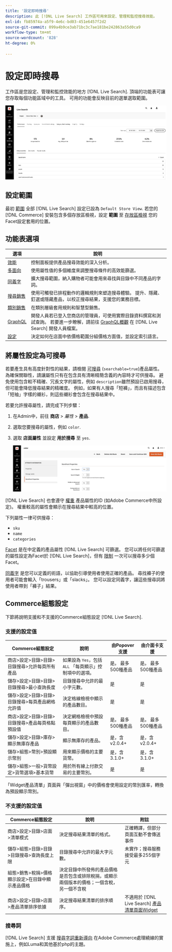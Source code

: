 ```yaml
---
title: '設定即時搜尋'
description: 此 [!DNL Live Search] 工作區可用來設定、管理和監控搜尋效能。
exl-id: fb85974a-a5f9-4e6c-bd03-451e6457f2d2
source-git-commit: 099a4b9ce3ab71bc3c7ae181be242863a55d0ca9
workflow-type: tm+mt
source-wordcount: '828'
ht-degree: 0%

---
```


# 設定即時搜尋

工作區是您設定、管理和監控效能的地方 [!DNL Live Search]. 頂端的功能表可讓您存取每個功能區域中的工具。 可用的功能會反映目前的選單選取範圍。

![工作區](assets/workspace.png)

## 設定範圍

最初 [範圍](https://experienceleague.adobe.com/docs/commerce-admin/start/setup/websites-stores-views.html#scope-settings) 全部 [!DNL Live Search] 設定已設為 `Default Store View`. 若您的 [!DNL Commerce] 安裝包含多個存放區檢視，設定 **範圍** 至 [存放區檢視](https://experienceleague.adobe.com/docs/commerce-admin/start/setup/websites-stores-views.html) 您的Facet設定套用的位置。

## 功能表選項

| 選項 | 說明 |
|--- |--- |
| [效能](performance.md) | 控制面板提供產品搜尋效能的深入分析。 |
| [多面向](facets.md) | 使用屬性值的多個維度來調整搜尋條件的高效能篩選。 |
| [同義字](synonyms.md) | 擴大搜尋範圍，納入購物者可能會用來尋找與目錄中不同產品的字詞。 |
| [搜尋銷售](rules.md) | 使用可觸發已排程動作的邏輯規則來塑造搜尋體驗。 提升、隱藏、釘選或隱藏產品，以校正搜尋結果，支援您的業務目標。 |
| [類別銷售](category-merch.md) | 在類別層級套用規則和智慧型銷售。 |
| [GraphQL](graphql.md) | 開發人員若已登入您商店的管理員，可使用實際目錄資料撰寫和測試查詢。 若要進一步瞭解，請前往 [GraphQL概觀](https://developer.adobe.com/commerce/webapi/graphql/) 在 [!DNL Live Search] 開發人員檔案。 |
| [設定](settings.md) | 決定如何在店面中依價格範圍分組價格方面值，並設定索引語言。 |

## 將屬性設定為可搜尋

若要產生具有高度針對性的結果，請檢閱 [可搜尋](https://experienceleague.adobe.com/docs/commerce-admin/catalog/product-attributes/product-attributes.html) (`searchable=true`)產品屬性。 為確保關聯性，請讓屬性只有在包含具有清晰精簡含義的內容時才可供搜尋。 避免使用包含較不精確、冗長文字的屬性，例如 `description`雖然預設已啟用搜尋，但可能會降低搜尋結果的精確度。 例如，如果有人搜尋「短褲」，而且有描述包含「短袖」字樣的襯衫，則這些襯衫會包含在搜尋結果中。

若要允許搜尋屬性，請完成下列步驟：

1. 在Admin中，前往 **商店** > *屬性* > **產品**.
1. 選取您要搜尋的屬性，例如 `color`.
1. 選取 **店面屬性** 並設定 **用於搜尋** 至 `yes`.

   ![工作區](assets/attribute-searchable.png)

[!DNL Live Search] 也會遵守 [權重](https://experienceleague.adobe.com/docs/commerce-admin/catalog/catalog/search/search-results.html#weighted-search) 產品屬性的ID (如Adobe Commerce中所設定)。 權重較高的屬性會顯示在搜尋結果中較高的位置。

下列屬性一律可供搜尋：

* `sku`
* `name`
* `categories`

[Facet](facets.md) 是在中定義的產品屬性 [!DNL Live Search] 可篩選。 您可以將任何可篩選的屬性設定為Facet於 [!DNL Live Search]，但有 [限制](boundaries-limits.md) 一次可以搜尋多少個Facet。

[同義字](synonyms.md) 是您可以定義的術語，以協助引導使用者使用正確的產品。 尋找褲子的使用者可能會輸入「trousers」或「slacks」。 您可以設定同義字，讓這些搜尋詞將使用者帶到「褲子」結果。

## Commerce組態設定

下節將說明支援和不支援的Commerce組態設定 [!DNL Live Search].

### 支援的設定值

| Commerce組態設定 | 說明 | 由Popover支援 | 由介面卡支援 |
|---|---|---|---|
| 商店>設定>目錄>目錄>目錄搜尋>允許每頁所有產品 | 如果設為 `Yes`，包括 `ALL` 「每頁顯示」控制項中的選項。 | 是。 最多500種產品 | 是。 最多500種產品 |
| 儲存>設定>目錄>目錄>目錄搜尋>最小查詢長度 | 目錄搜尋中允許的最小字元數。 | 是 | 是 |
| 儲存>設定>目錄>目錄>目錄搜尋>每頁產品網格允許值 | 決定格線檢視中顯示的產品數目。 | 是 | 是 |
| 商店>設定>目錄>目錄>目錄搜尋>產品每頁格點預設值 | 決定網格檢視中預設每頁顯示的產品數目。 | 是。 最多500種產品 | 是。 最多500種產品 |
| 儲存>設定>目錄>庫存>顯示無庫存產品 | 顯示無庫存的產品。 | 是，含v2.0.4+ | 是，含v2.0.4+ |
| 儲存>組態>幣別>預設顯示幣別 | 用來顯示價格的主要貨幣。 | 是，含3.1.0+ | 是，含3.1.0+ |
| 儲存>組態>一般>貨幣設定>貨幣選項>基本貨幣 | 用於所有線上付款交易的主要幣別。 | 是 | 是 |

「Widget產品清單」頁面與「彈出視窗」中的價格會使用設定的幣別匯率，轉換為預設顯示幣別。

### 不支援的設定值

| Commerce組態設定 | 說明 | 附註 |
|---|---|---|
| 商店>設定>目錄>店面>清單模式 | 決定搜尋結果清單的格式。 | 正確轉譯，但部分頁面互動不會傳送事件 |
| 儲存>組態>目錄>目錄>目錄搜尋>查詢長度上限 | 目錄搜尋中允許的最大字元數。 | 未實作；搜尋服務接受最多255個字元 |
| 組態>銷售>稅捐>價格顯示設定>在目錄中顯示產品價格 | 決定目錄中所發佈的產品價格是否包含或排除稅捐，或顯示兩個版本的價格；一個含稅，另一個不含稅 |  |
| 商店>設定>目錄>店面>產品清單排序依據 | 決定搜尋結果清單的排序順序。 | 不適用於 [!DNL Live Search] [產品清單頁面Widget](plp-styling.md) |

### 搜尋詞

[!DNL Live Search] 支援 [搜尋字詞重新導向](https://experienceleague.adobe.com/docs/commerce-admin/catalog/catalog/search/search-terms.html) 在Adobe Commerce處理繞線的實施上，例如Luma和其他基於php的主題。
